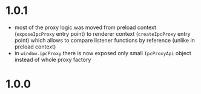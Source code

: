 # 1.0.1

-   most of the proxy logic was moved from preload context (`exposeIpcProxy` entry point) to renderer context (`createIpcProxy` entry point) which allows to compare listener functions by reference (unlike in preload context)
-   in `window.ipcProxy` there is now exposed only small `IpcProxyApi` object instead of whole proxy factory

# 1.0.0
